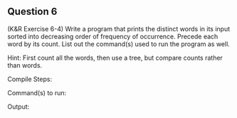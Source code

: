 ## Question 6

(K&R Exercise 6-4) Write a program that prints the distinct words in its input sorted into decreasing order of frequency of occurrence. Precede each word by its count. List out the command(s) used to run the program as well.

Hint: First count all the words, then use a tree, but compare counts rather than words.

Compile Steps: 

Command(s) to run:

Output:
